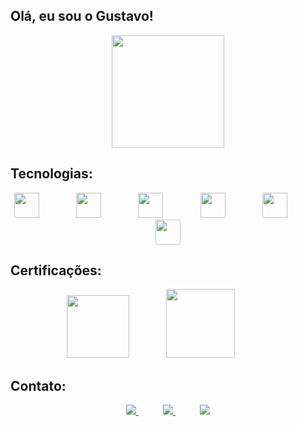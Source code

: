 ## Olá, eu sou o Gustavo! 

<p align="center">
  <img align="center" height="180" src="https://github-readme-stats.vercel.app/api/top-langs/?username=guftrindade&layout=compact&theme=default)](https://github.com/anuraghazra/github-readme-stats" />  
</p>

## Tecnologias:
<p align="center">
    <img height="40" src="https://user-images.githubusercontent.com/67704261/140072055-459e7d7b-e90c-44ab-b998-0c2e8113ff7b.png">
    &nbsp;&nbsp;&nbsp;&nbsp;&nbsp;&nbsp;&nbsp;&nbsp;&nbsp;&nbsp;&nbsp;&nbsp;&nbsp;
    <img height="40" src="https://user-images.githubusercontent.com/67704261/216823155-d9beb49a-d348-4cd6-bc0e-13abd3e6dcee.png">
    &nbsp;&nbsp;&nbsp;&nbsp;&nbsp;&nbsp;&nbsp;&nbsp;&nbsp;&nbsp;&nbsp;&nbsp;&nbsp;
    <img height="40" src="https://user-images.githubusercontent.com/67704261/119136276-d8d74c00-ba15-11eb-920f-2a0f1e4a6971.png">
    &nbsp;&nbsp;&nbsp;&nbsp;&nbsp;&nbsp;&nbsp;&nbsp;&nbsp;&nbsp;&nbsp;&nbsp;&nbsp;
    <img height="40" src="https://user-images.githubusercontent.com/67704261/216822972-9e815a16-5f2c-4c20-b378-0367affde7e1.png">
    &nbsp;&nbsp;&nbsp;&nbsp;&nbsp;&nbsp;&nbsp;&nbsp;&nbsp;&nbsp;&nbsp;&nbsp;&nbsp;
    <img height="40" src="https://user-images.githubusercontent.com/67704261/216823102-6cf271a2-f6c5-48b5-be88-35a3186e947a.png">
    &nbsp;&nbsp;&nbsp;&nbsp;&nbsp;&nbsp;&nbsp;&nbsp;&nbsp;&nbsp;&nbsp;&nbsp;&nbsp;
    <img height="40" src="https://user-images.githubusercontent.com/67704261/216823450-e53318fa-b815-4cb0-9855-29edfd2329f6.png">
</p>


## Certificações:
<p align="center">
    <img height="100" src="https://user-images.githubusercontent.com/67704261/216822600-baafafe9-27c4-4ab6-b528-2d8a512bc740.png">
    &nbsp;&nbsp;&nbsp;&nbsp;&nbsp;&nbsp;&nbsp;&nbsp;&nbsp;&nbsp;&nbsp;&nbsp;&nbsp;
    <img height="110" src="https://user-images.githubusercontent.com/67704261/142783472-3762b346-94e4-45e6-9908-b3360dc2cf84.png">
     &nbsp;&nbsp;&nbsp;&nbsp;&nbsp;&nbsp;&nbsp;&nbsp;&nbsp;&nbsp;&nbsp;&nbsp;&nbsp;
</p>

## Contato:

<p align="center">
    <a href="https://github.com/guftrindade">
        <img  src="https://img.shields.io/badge/github-%23100000.svg?&style=for-the-badge&logo=github&logoColor=white&link=mailto:https://github.com/guftrindade">
    </a>
    &nbsp;&nbsp;&nbsp;&nbsp;&nbsp;&nbsp;&nbsp;&nbsp;&nbsp;
    <a href="mailto:gustavoferreiratrindade@gmail.com">
        <img src="https://img.shields.io/badge/gmail-D14836?&style=for-the-badge&logo=gmail&logoColor=white&link=mailto:gustavoferreiratrindade@gmail.com">
    </a>
    &nbsp;&nbsp;&nbsp;&nbsp;&nbsp;&nbsp;&nbsp;&nbsp;&nbsp;
    <a href="https://www.linkedin.com/in/gustavoftrindade/">
        <img src="https://img.shields.io/badge/linkedin-%230077B5.svg?&style=for-the-badge&logo=linkedin&logoColor=white&link=mailto:https://www.linkedin.com/in/gustavoftrindade/">
    </a>
</p>
